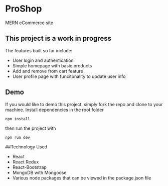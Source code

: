 # ProShop
MERN eCommerce site

## This project is a work in progress
The features built so far include:
- User login and authentication
- Simple homepage with basic products
- Add and remove from cart feature
- User profile page with funcitonality to update user info

## Demo
If you would like to demo this project, simply fork the repo and clone to your machine.
Install dependencies in the root folder
```
npm install
```
then run the project with 
```
npm run dev
```

##Technology Used
- React
- React Redux
- React-Bootstrap
- MongoDB with Mongoose
- Various node packages that can be viewed in the package.json file

